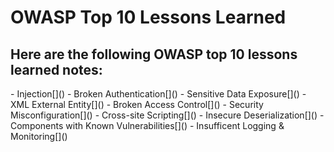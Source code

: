 <h1>OWASP Top 10 Lessons Learned</h1>

<h2>Here are the following OWASP top 10 lessons learned notes: </h2>
- Injection[]()
- Broken Authentication[]()
- Sensitive Data Exposure[]()
- XML External Entity[]()
- Broken Access Control[]()
- Security Misconfiguration[]()
- Cross-site Scripting[]()
- Insecure Deserialization[]()
- Components with Known Vulnerabilities[]()
- Insufficent Logging & Monitoring[]()
